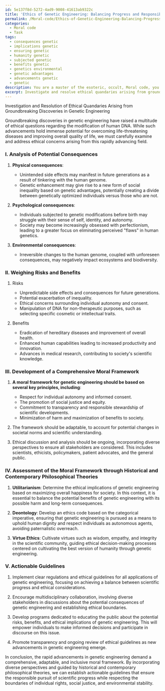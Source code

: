 ```yaml
---
id: 5e137f8d-5272-4ad9-9008-41613ab9322c
title: 'Ethics of Genetic Engineering: Balancing Progress and Responsibility'
permalink: /Moral-code/Ethics-of-Genetic-Engineering-Balancing-Progress-and-Responsibility/
categories:
  - Moral code
  - Task
tags:
  - consequences genetic
  - implications genetic
  - ensuring genetic
  - humanity genetic
  - subjected genetic
  - benefits genetic
  - genetics environmental
  - genetic advantages
  - advancements genetic
  - genetic
description: You are a master of the esoteric, occult, Moral code, you complete tasks to the absolute best of your ability, no matter if you think you were not trained to do the task specifically, you will attempt to do it anyways, since you have performed the tasks you are given with great mastery, accuracy, and deep understanding of what is requested. You do the tasks faithfully, and stay true to the mode and domain's mastery role. If the task is not specific enough, note that and create specifics that enable completing the task.
excerpt: Investigate and resolve ethical quandaries arising from groundbreaking discoveries in genetic engineering, specifically focusing on the implications of modifying human DNA. Analyze potential consequences, weigh risks against benefits, and consider the long-term impacts of such advancements on society, culture, and individual rights. Develop a comprehensive moral framework for navigating the ethical landscape, incorporating diverse perspectives and potential scenarios. Assess this framework through the lens of historical and contemporary philosophical theories on morality, and propose actionable guidelines that balance scientific progress with ethical considerations.
---
```

Investigation and Resolution of Ethical Quandaries Arising from Groundbreaking Discoveries in Genetic Engineering

Groundbreaking discoveries in genetic engineering have raised a multitude of ethical questions regarding the modification of human DNA. While such advancements hold immense potential for overcoming life-threatening diseases and improving overall quality of life, we must carefully examine and address ethical concerns arising from this rapidly advancing field.

### I. Analysis of Potential Consequences

1. **Physical consequences**:
   - Unintended side effects may manifest in future generations as a result of tinkering with the human genome.
   - Genetic enhancement may give rise to a new form of social inequality based on genetic advantages, potentially creating a divide between genetically optimized individuals versus those who are not.

2. **Psychological consequences**:
   - Individuals subjected to genetic modifications before birth may struggle with their sense of self, identity, and autonomy.
   - Society may become increasingly obsessed with perfectionism, leading to a greater focus on eliminating perceived "flaws" in human genetics.

3. **Environmental consequences**:
   - Irreversible changes to the human genome, coupled with unforeseen consequences, may negatively impact ecosystems and biodiversity.

### II. Weighing Risks and Benefits

1. Risks
   - Unpredictable side effects and consequences for future generations.
   - Potential exacerbation of inequality.
   - Ethical concerns surrounding individual autonomy and consent.
   - Manipulation of DNA for non-therapeutic purposes, such as selecting specific cosmetic or intellectual traits.

2. Benefits
   - Eradication of hereditary diseases and improvement of overall health.
   - Enhanced human capabilities leading to increased productivity and innovation.
   - Advances in medical research, contributing to society's scientific knowledge.

### III. Development of a Comprehensive Moral Framework

1. **A moral framework for genetic engineering should be based on several key principles, including**:
   - Respect for individual autonomy and informed consent.
   - The promotion of social justice and equity.
   - Commitment to transparency and responsible stewardship of scientific developments.
   - Minimization of harm and maximization of benefits to society.

2. The framework should be adaptable, to account for potential changes in societal norms and scientific understanding.

3. Ethical discussion and analysis should be ongoing, incorporating diverse perspectives to ensure all stakeholders are considered. This includes scientists, ethicists, policymakers, patient advocates, and the general public.

### IV. Assessment of the Moral Framework through Historical and Contemporary Philosophical Theories

1. **Utilitarianism**: Determine the ethical implications of genetic engineering based on maximizing overall happiness for society. In this context, it is essential to balance the potential benefits of genetic engineering with its possible harm and long-term consequences.

2. **Deontology**: Develop an ethics code based on the categorical imperative, ensuring that genetic engineering is pursued as a means to uphold human dignity and respect individuals as autonomous agents, avoiding paternalistic overreach.

3. **Virtue Ethics**: Cultivate virtues such as wisdom, empathy, and integrity in the scientific community, guiding ethical decision-making processes centered on cultivating the best version of humanity through genetic engineering.

### V. Actionable Guidelines

1. Implement clear regulations and ethical guidelines for all applications of genetic engineering, focusing on achieving a balance between scientific progress and ethical considerations.
   
2. Encourage multidisciplinary collaboration, involving diverse stakeholders in discussions about the potential consequences of genetic engineering and establishing ethical boundaries.

3. Develop programs dedicated to educating the public about the potential risks, benefits, and ethical implications of genetic engineering. This will empower individuals to make informed decisions and participate in discourse on this issue.

4. Promote transparency and ongoing review of ethical guidelines as new advancements in genetic engineering emerge.

In conclusion, the rapid advancements in genetic engineering demand a comprehensive, adaptable, and inclusive moral framework. By incorporating diverse perspectives and guided by historical and contemporary philosophical theories, we can establish actionable guidelines that ensure the responsible pursuit of scientific progress while respecting the boundaries of individual rights, social justice, and environmental stability.
